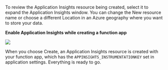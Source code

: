 To review the Application Insights resource being created, select it to expand the Application Insights window. You can change the New resource name or choose a different Location in an Azure geography where you want to store your data.

**Enable Application Insights while creating a function app**

![](https://github.com/fenago/katacoda-scenarios/raw/master/azure-functions/azure-functions-monitoring/steps/3/create.JPG)

When you choose Create, an Application Insights resource is created with your function app, which has the `APPINSIGHTS_INSTRUMENTATIONKEY` set in application settings. Everything is ready to go.
